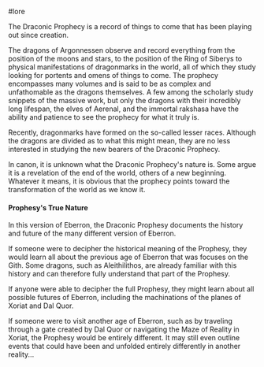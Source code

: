  #lore 

The Draconic Prophecy is a record of things to come that has been playing out since creation.

The dragons of Argonnessen observe and record everything from the position of the moons and stars, to the position of the Ring of Siberys to physical manifestations of dragonmarks in the world, all of which they study looking for portents and omens of things to come. The prophecy encompasses many volumes and is said to be as complex and unfathomable as the dragons themselves. A few among the scholarly study snippets of the massive work, but only the dragons with their incredibly long lifespan, the elves of Aerenal, and the immortal rakshasa have the ability and patience to see the prophecy for what it truly is.

Recently, dragonmarks have formed on the so-called lesser races. Although the dragons are divided as to what this might mean, they are no less interested in studying the new bearers of the Draconic Prophecy.

In canon, it is unknown what the Draconic Prophecy's nature is. Some argue it is a revelation of the end of the world, others of a new beginning. Whatever it means, it is obvious that the prophecy points toward the transformation of the world as we know it.

#### Prophesy's True Nature
In this version of Eberron, the Draconic Prophesy documents the history and future of the many different version of Eberron.

If someone were to decipher the historical meaning of the Prophesy, they would learn all about the previous age of Eberron that was focuses on the Gith. Some dragons, such as Aleithilithos, are already familiar with this history and can therefore fully understand that part of the Prophesy.

If anyone were able to decipher the full Prophesy, they might learn about all possible futures of Eberron, including the machinations of the planes of Xoriat and Dal Quor.

If someone were to visit another age of Eberron, such as by traveling through a gate created by Dal Quor or navigating the Maze of Reality in Xoriat, the Prophesy would be entirely different. It may still even outline events that could have been and unfolded entirely differently in another reality...
